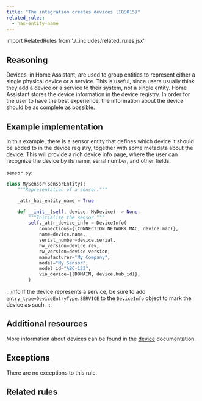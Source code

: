 ```yaml
---
title: "The integration creates devices (IQS015)"
related_rules:
  - has-entity-name
---
```

import RelatedRules from './_includes/related_rules.jsx'

## Reasoning

Devices, in Home Assistant, are used to group entities to represent either a single physical device or a service.
This is useful, since users usually think they add a device or a service to their system, not a single entity.
Home Assistant stores the device information in the device registry.
In order for the user to have the best experience, the information about the device should be as complete as possible.

## Example implementation

In this example, there is a sensor entity that defines which device it should be added to in the device registry, together with some metadata about the device.
This will provide a rich device info page, where the user can recognize the device by its name, serial number, and other fields.

`sensor.py`:
```python {8-18} showLineNumbers
class MySensor(SensorEntity):
    """Representation of a sensor."""

    _attr_has_entity_name = True

    def __init__(self, device: MyDevice) -> None:
        """Initialize the sensor."""
        self._attr_device_info = DeviceInfo(
            connections={(CONNECTION_NETWORK_MAC, device.mac)},
            name=device.name,
            serial_number=device.serial,
            hw_version=device.rev,
            sw_version=device.version,
            manufacturer="My Company",
            model="My Sensor",
            model_id="ABC-123",
            via_device={(DOMAIN, device.hub_id)},
        )
```

:::info
If the device represents a service, be sure to add `entry_type=DeviceEntryType.SERVICE` to the `DeviceInfo` object to mark the device as such.
:::

## Additional resources

More information about devices can be found in the [device](../../../device_registry_index) documentation.

## Exceptions

There are no exceptions to this rule.

## Related rules

<RelatedRules relatedRules={frontMatter.related_rules}></RelatedRules>
